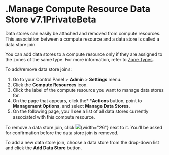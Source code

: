# .Manage Compute Resource Data Store v7.1PrivateBeta

Data stores can easily be attached and removed from compute resources. This association between a compute resource and a data store is called a data store join.

You can add data stores to a compute resource only if they are assigned to the zones of the same type. For more information, refer to [Zone Types](.Zone_Types_v7.1PrivateBeta).

To add/remove data store joins:

1.  Go to your Control Panel &gt; **Admin** &gt; **Settings** menu.
2.  Click the **Compute Resources** icon.
3.  Click the label of the compute resource you want to manage data stores for.
4.  On the page that appears, click the* ***Actions** button, point to **Management Options**, and select **Manage Data Stores.**
5.  On the following page, you'll see a list of all data stores currently associated with this compute resource.

To remove a data store join, click ![](https://docs.onapp.com/download/thumbnails/192906477/image2021-9-2_12-59-3.png?version=1&modificationDate=1707294244123&api=v2){width="26"} next to it. You'll be asked for confirmation before the data store join is removed.

To add a new data store join, choose a data store from the drop-down list and click the **Add Data Store** button.
